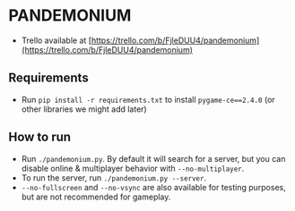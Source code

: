 # PANDEMONIUM

* Trello available at [https://trello.com/b/FjleDUU4/pandemonium](https://trello.com/b/FjleDUU4/pandemonium)

## Requirements
* Run `pip install -r requirements.txt` to install `pygame-ce==2.4.0` (or other libraries we might add later)

## How to run
* Run `./pandemonium.py`. By default it will search for a server, but you can disable online & multiplayer behavior with `--no-multiplayer`.
* To run the server, run `./pandemonium.py --server`.
* `--no-fullscreen` and `--no-vsync` are also available for testing purposes, but are not recommended for gameplay.
